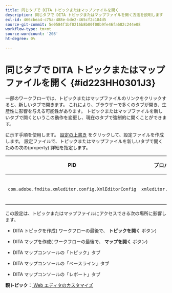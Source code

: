 ```yaml
---
title: 同じタブで DITA トピックまたはマップファイルを開く
description: 同じタブで DITA トピックまたはマップファイルを開く方法を説明します
exl-id: 466cbea4-c75a-488e-bde2-465cf2c184d5
source-git-commit: 5e0584f1bf0216b8b00f00b9fe46fa682c244e08
workflow-type: tm+mt
source-wordcount: '208'
ht-degree: 0%

---
```


# 同じタブで DITA トピックまたはマップファイルを開く {#id223HH0301J3}

一部のワークフローでは、トピックまたはマップファイルのリンクをクリックすると、新しいタブで開きます。 これにより、ブラウザーで多くのタブが開き、生産性に影響を与える可能性があります。 トピックまたはマップファイルを新しいタブで開くというこの動作を変更し、現在のタブで強制的に開くことができます。

に示す手順を使用します。 [設定の上書き](download-install-additional-config-override.md#) をクリックして、設定ファイルを作成します。 設定ファイルで、トピックまたはマップファイルを新しいタブで開くための次の\(property\) 詳細を指定します。

| PID | プロパティキー | プロパティの値 |
|---|------------|--------------|
| `com.adobe.fmdita.xmleditor.config.XmlEditorConfig` | `xmleditor.openinsametab` | ブール値\(true/false\)。 <br> **デフォルト値**: `false` |

この設定は、トピックまたはマップファイルにアクセスできる次の場所に影響します。

- DITA トピックを作成\( ワークフローの最後で、 **トピックを開く** ボタン\)

- DITA マップを作成\( ワークフローの最後で、 **マップを開く** ボタン\)

- DITA マップコンソールの「トピック」タブ

- DITA マップコンソールの「ベースライン」タブ

- DITA マップコンソールの「レポート」タブ


**親トピック：**[ Web エディタのカスタマイズ](conf-web-editor.md)

